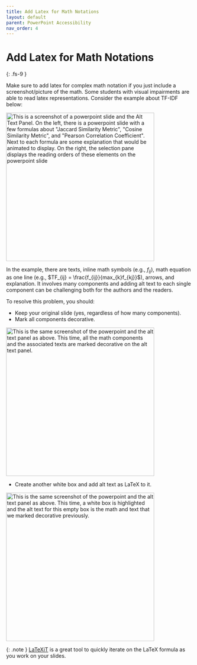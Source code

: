 ```yaml
---
title: Add Latex for Math Notations
layout: default
parent: PowerPoint Accessibility
nav_order: 4
---
```


# Add Latex for Math Notations
{: .fs-9 }

Make sure to add latex for complex math notation if you just include a screenshot/picture of the math. Some students with visual impairments are able to read latex representations. Consider the example about TF-IDF below: 

<img src="{{site.baseurl}}/assets/images/PowerPoint/latex-math-1.png" alt='This is a screenshot of a powerpoint slide and the Alt Text Panel. On the left, there is a powerpoint slide with a few formulas about "Jaccard Similarity Metric", "Cosine Similarity Metric", and "Pearson Correlation Coefficient". Next to each formula are some explanation that would be animated to display. On the right, the selection pane displays the reading orders of these elements on the powerpoint slide' width="400px">

In the example, there are texts, inline math symbols (e.g., $f_{ij}$), math equation as one line (e.g., $TF_{ij} = \frac{f_{ij}}{max_{k}f_{kj}}$), arrows, and explanation. It involves many components and adding alt text to each single component can be challenging both for the authors and the readers. 

To resolve this problem, you should:

* Keep your original slide (yes, regardless of how many components).
* Mark all components decorative.

<img src="{{site.baseurl}}/assets/images/PowerPoint/latex-math-3.png" alt='This is the same screenshot of the powerpoint and the alt text panel as above. This time, all the math components and the associated texts are marked decorative on the alt text panel.' width=400>

* Create another white box and add alt text as LaTeX to it.

<img src="{{site.baseurl}}/assets/images/PowerPoint/latex-math-2.png" alt='This is the same screenshot of the powerpoint and the alt text panel as above. This time, a white box is highlighted and the alt text for this empty box is the math and text that we marked decorative previously.' width=400>

{: .note }
[LaTeXiT](https://www.chachatelier.fr/latexit/) is a great tool to quickly iterate on the LaTeX formula as you work on your slides.
